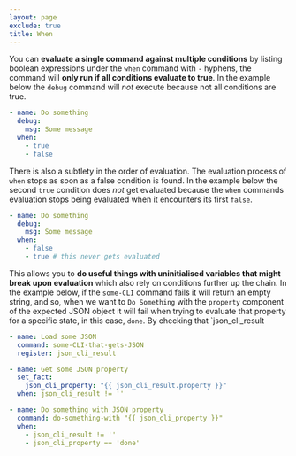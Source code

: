 ```yaml
---
layout: page
exclude: true
title: When
---
```


You can **evaluate a single command against multiple conditions** by listing boolean expressions under the `when` command with `-` hyphens, the command will **only run if all conditions evaluate to true**.  In the example below the `debug` command will *not* execute because not all conditions are true.
```yaml
- name: Do something
  debug:
    msg: Some message
  when:
    - true
    - false
```

There is also a subtlety in the order of evaluation. The evaluation process of `when` stops as soon as a false condition is found. In the example below the second `true` condition does *not* get evaluated because the `when` commands evaluation stops being evaluated when it encounters its first `false`. 
```yaml
- name: Do something
  debug:
    msg: Some message
  when:
    - false    
    - true # this never gets evaluated
```

This allows you to **do useful things with uninitialised variables that might break upon evaluation** which also rely on conditions further up the chain. In the example below, if the `some-CLI` command fails it will return an empty string, and so, when we want to `Do Something` with the `property` component of the expected JSON object it will fail when trying to evaluate that property for a specific state, in this case, `done`. By checking that `json_cli_result
```yaml
- name: Load some JSON
  command: some-CLI-that-gets-JSON
  register: json_cli_result

- name: Get some JSON property
  set_fact:
    json_cli_property: "{{ json_cli_result.property }}"
  when: json_cli_result != ''

- name: Do something with JSON property
  command: do-something-with "{{ json_cli_property }}"
  when:
    - json_cli_result != ''
    - json_cli_property == 'done'
```
<!--stackedit_data:
eyJoaXN0b3J5IjpbNzcyMDM0MDk0LDE0MTc0NjgyMzddfQ==
-->